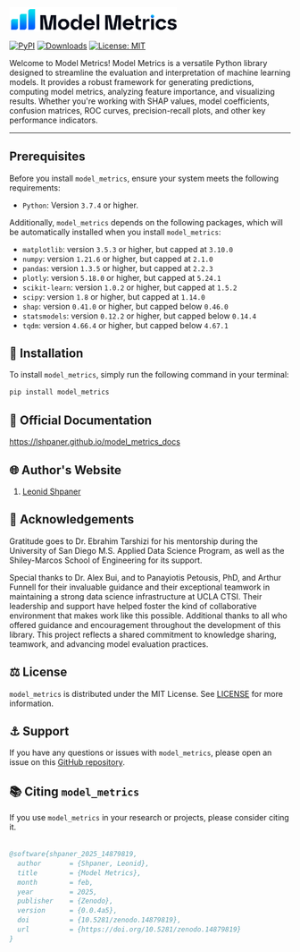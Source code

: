 <img src="https://raw.githubusercontent.com/lshpaner/model_metrics/refs/heads/main/assets/mm_logo.svg" width="300" style="border: none; outline: none; box-shadow: none;" oncontextmenu="return false;">

<br> 

[![PyPI](https://img.shields.io/pypi/v/model_metrics)](https://pypi.org/project/model_metrics/)
[![Downloads](https://pepy.tech/badge/model_metrics)](https://pepy.tech/project/model_metrics)
[![License: MIT](https://img.shields.io/badge/License-MIT-yellow.svg)](https://github.com/lshpaner/model_metrics/blob/main/LICENSE.md)


Welcome to Model Metrics! Model Metrics is a versatile Python library designed to streamline the evaluation and interpretation of machine learning models. It provides a robust framework for generating predictions, computing model metrics, analyzing feature importance, and visualizing results. Whether you're working with SHAP values, model coefficients, confusion matrices, ROC curves, precision-recall plots, and other key performance indicators.

---

## Prerequisites 

Before you install `model_metrics`, ensure your system meets the following requirements:

- `Python`: Version `3.7.4` or higher.

Additionally, `model_metrics` depends on the following packages, which will be automatically installed when you install `model_metrics`:

- `matplotlib`: version `3.5.3` or higher, but capped at `3.10.0`
- `numpy`: version `1.21.6` or higher, but capped at `2.1.0`
- `pandas`: version `1.3.5` or higher, but capped at `2.2.3`
- `plotly`: version `5.18.0` or higher, but capped at `5.24.1`
- `scikit-learn`: version `1.0.2` or higher, but capped at `1.5.2`
- `scipy`: version `1.8` or higher, but capped at `1.14.0`
- `shap`: version `0.41.0` or higher, but capped below `0.46.0`
- `statsmodels`: version `0.12.2` or higher, but capped below `0.14.4`
- `tqdm`: version `4.66.4` or higher, but capped below `4.67.1`


## 💾 Installation

To install `model_metrics`, simply run the following command in your terminal:


```bash
pip install model_metrics
```

## 📄 Official Documentation

https://lshpaner.github.io/model_metrics_docs 


## 🌐 Author's Website

1. [Leonid Shpaner](https://www.leonshpaner.com)

## 🙏 Acknowledgements

Gratitude goes to Dr. Ebrahim Tarshizi for his mentorship during the University of San Diego M.S. Applied Data Science Program, as well as the Shiley-Marcos School of Engineering for its support.

Special thanks to Dr. Alex Bui, and to Panayiotis Petousis, PhD, and Arthur Funnell for their invaluable guidance and their exceptional teamwork in maintaining a strong data science infrastructure at UCLA CTSI. Their leadership and support have helped foster the kind of collaborative environment that makes work like this possible. Additional thanks to all who offered guidance and encouragement throughout the development of this library. This project reflects a shared commitment to knowledge sharing, teamwork, and advancing model evaluation practices.


## ⚖️ License

`model_metrics` is distributed under the MIT License. See [LICENSE](https://github.com/lshpaner/model_metrics/blob/main/LICENSE.md) for more information.


## ⚓ Support

If you have any questions or issues with `model_metrics`, please open an issue on this [GitHub repository](https://github.com/lshpaner/model_metrics).


## 📚 Citing `model_metrics`

If you use `model_metrics` in your research or projects, please consider citing it.


```bibtex

@software{shpaner_2025_14879819,
  author       = {Shpaner, Leonid},
  title        = {Model Metrics},
  month        = feb,
  year         = 2025,
  publisher    = {Zenodo},
  version      = {0.0.4a5},
  doi          = {10.5281/zenodo.14879819},
  url          = {https://doi.org/10.5281/zenodo.14879819}
}
```
